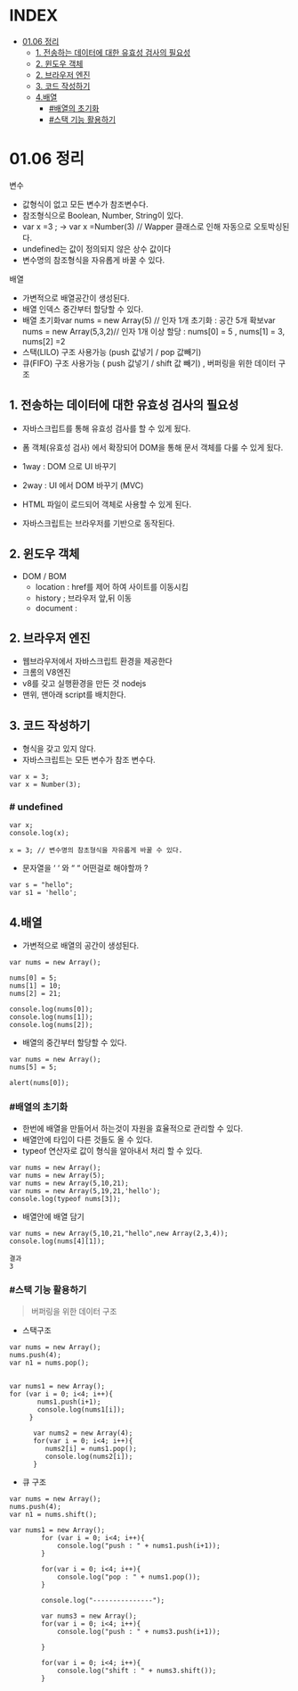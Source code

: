 # INDEX
- [01.06 정리](#0106---)
  * [1. 전송하는 데이터에 대한 유효성 검사의 필요성](#1-전송하는-데이터에-대한-유효성-검사의-필요성)
  * [2. 윈도우 객체](#2-윈도우-객체)
  * [2. 브라우저 엔진](#2-브라우저-엔진)
  * [3. 코드 작성하기](#3--------)
  * [4.배열](#4-배열)
    + [#배열의 초기화](#--------)
    + [#스택 기능 활용하기](#-----------)


# 01.06 정리

변수
- 값형식이 없고 모든 변수가 참조변수다.
- 참조형식으로 Boolean, Number, String이 있다.
- var x =3 ; -> var x =Number(3) // Wapper 클래스로 인해 자동으로 오토박싱된다.
- undefined는 값이 정의되지 않은 상수 값이다
- 변수명의 참조형식을 자유롭게 바꿀 수 있다.

배열

- 가변적으로 배열공간이 생성된다.
- 배열 인덱스 중간부터 할당할 수 있다.
- 배열 초기화var nums = new Array(5) // 인자 1개 초기화 : 공간 5개 확보var nums = new Array(5,3,2)// 인자 1개 이상 할당 : nums[0] = 5 , nums[1] = 3, nums[2] =2
- 스택(LILO) 구조 사용가능 (push 값넣기 / pop 값빼기)
- 큐(FIFO) 구조 사용가능 ( push 값넣기 / shift 값 빼기) , 버퍼링을 위한 데이터 구조



## 1. 전송하는 데이터에 대한 유효성 검사의 필요성

- 자바스크립트를 통해 유효성 검사를 할 수 있게 됬다.
- 폼 객체(유효성 검사) 에서 확장되어 DOM을 통해 문서 객체를 다룰 수 있게 됬다.



- 1way : DOM 으로 UI 바꾸기
- 2way : UI 에서 DOM 바꾸기 (MVC)
- HTML 파일이 로드되어 객체로 사용할 수 있게 된다.
- 자바스크립트는 브라우저를 기반으로 동작된다.



## 2. 윈도우 객체

- DOM / BOM
  - location : href를 제어 하여 사이트를 이동시킴
  - history ; 브라우저 앞,뒤 이동
  - document :



## 2. 브라우저 엔진

- 웹브라우저에서 자바스크립트 환경을 제공한다
- 크롬의 V8엔진
- v8를 갖고 실행환경을 만든 것 nodejs
- 맨위, 맨아래 script를 배치한다.



## 3. 코드 작성하기

- 형식을 갖고 있지 않다.
- 자바스크립트는 모든 변수가 참조 변수다.

```
var x = 3;
var x = Number(3);

```

### # undefined

```
var x;
console.log(x);

x = 3; // 변수명의 참초형식을 자유롭게 바꿀 수 있다.

```

- 문자열을 ‘ ‘ 와 “ “ 어떤걸로 해야할까 ?

```
var s = "hello";
var s1 = 'hello';

```

## 4.배열

- 가변적으로 배열의 공간이 생성된다.

```
var nums = new Array();

nums[0] = 5;
nums[1] = 10;
nums[2] = 21;

console.log(nums[0]);
console.log(nums[1]);
console.log(nums[2]);

```

- 배열의 중간부터 할당할 수 있다.

```
var nums = new Array();
nums[5] = 5;

alert(nums[0]);

```

### #배열의 초기화

- 한번에 배열을 만들어서 하는것이 자원을 효율적으로 관리할 수  있다.
- 배열안에 타입이 다른 것들도 올 수 있다.
- typeof 연산자로 값이 형식을 알아내서 처리 할 수 있다.

```
var nums = new Array();
var nums = new Array(5);
var nums = new Array(5,10,21);
var nums = new Array(5,19,21,'hello');
console.log(typeof nums[3]);

```

- 배열안에 배열 담기

```
var nums = new Array(5,10,21,"hello",new Array(2,3,4));
console.log(nums[4][1]);

결과
3

```

### #스택 기능 활용하기

> 버퍼링을 위한 데이터 구조

- 스택구조

```
var nums = new Array();
nums.push(4);
var n1 = nums.pop();


```

```
var nums1 = new Array();
for (var i = 0; i<4; i++){
       nums1.push(i+1);
       console.log(nums1[i]);
     }
       
      var nums2 = new Array(4);
      for(var i = 0; i<4; i++){
         nums2[i] = nums1.pop();
         console.log(nums2[i]); 
      }

```

- 큐 구조

```
var nums = new Array();
nums.push(4);
var n1 = nums.shift();

```

```
var nums1 = new Array();
        for (var i = 0; i<4; i++){
            console.log("push : " + nums1.push(i+1));
        }
 
        for(var i = 0; i<4; i++){
            console.log("pop : " + nums1.pop());
        } 

        console.log("---------------");
        
        var nums3 = new Array();
        for(var i = 0; i<4; i++){
            console.log("push : " + nums3.push(i+1));
          
        }
        
        for(var i = 0; i<4; i++){
            console.log("shift : " + nums3.shift());
        }

